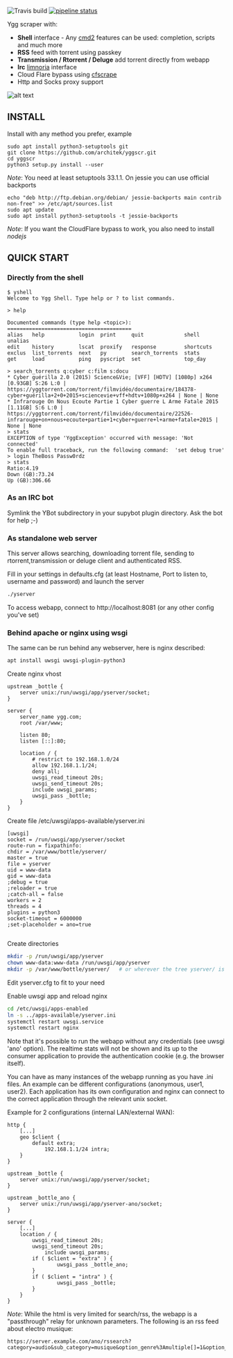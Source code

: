 ![Travis build](https://travis-ci.org/architek/yggscr.svg?branch=master "Travis")
[![pipeline status](https://framagit.org/torrent/yggscr/badges/master/pipeline.svg)](https://framagit.org/torrent/yggscr/commits/master)

Ygg scraper with:
* **Shell** interface - Any [cmd2](https://github.com/python-cmd2/cmd2 "Python cmd2") features can be used: completion, scripts and much more
* **RSS** feed with torrent using passkey
* **Transmission / Rtorrent / Deluge** add torrent directly from webapp
* **Irc** [limnoria](https://github.com/ProgVal/Limnoria "Limnoria") interface
* Cloud Flare bypass using [cfscrape](https://github.com/Anorov/cloudflare-scrape "cfscrape")
* Http and Socks proxy support

![alt text](https://user-images.githubusercontent.com/490053/43690510-8dc22da8-990b-11e8-902a-ba135ed9e449.png "YggScraper")

## INSTALL

Install with any method you prefer, example

```
sudo apt install python3-setuptools git
git clone https://github.com/architek/yggscr.git
cd yggscr
python3 setup.py install --user
```

_Note_: You need at least setuptools 33.1.1. On jessie you can use official backports

```
echo "deb http://ftp.debian.org/debian/ jessie-backports main contrib non-free" >> /etc/apt/sources.list
sudo apt update
sudo apt install python3-setuptools -t jessie-backports
```

_Note_: If you want the CloudFlare bypass to work, you also need to install *nodejs*


## QUICK START

### Directly from the shell

```
$ yshell
Welcome to Ygg Shell. Type help or ? to list commands.

> help

Documented commands (type help <topic>):
========================================
alias   help           login  print     quit             shell      unalias
edit    history        lscat  proxify   response         shortcuts
exclus  list_torrents  next   py        search_torrents  stats    
get     load           ping   pyscript  set              top_day  

> search_torrents q:cyber c:film s:docu
* Cyber guérilla 2.0 (2015) Science&Vie; [VFF] [HDTV] [1080p] x264  [0.93GB] S:26 L:0 | https://yggtorrent.com/torrent/filmvidéo/documentaire/184378-cyber+guérilla+2+0+2015+sciencevie+vff+hdtv+1080p+x264 | None | None
* Infrarouge On Nous Ecoute Partie 1 Cyber guerre L Arme Fatale 2015  [1.11GB] S:6 L:0 | https://yggtorrent.com/torrent/filmvidéo/documentaire/22526-infrarouge+on+nous+ecoute+partie+1+cyber+guerre+l+arme+fatale+2015 | None | None
> stats
EXCEPTION of type 'YggException' occurred with message: 'Not connected'
To enable full traceback, run the following command:  'set debug true'
> login TheBoss Passw0rdz
> stats
Ratio:4.19
Down (GB):73.24
Up (GB):306.66
```

### As an IRC bot

Symlink the YBot subdirectory in your supybot plugin directory.
Ask the bot for help ;-)

### As standalone web server
This server allows searching, downloading torrent file, sending to rtorrent,transmission or deluge client and authenticated RSS.

Fill in your settings in defaults.cfg (at least Hostname, Port to listen to, username and password) and launch the server

```bash
./yserver

```

To access webapp, connect to http://localhost:8081 (or any other config you've set)

### Behind apache or nginx using wsgi
The same can be run behind any webserver, here is nginx described:

```bash
apt install uwsgi uwsgi-plugin-python3
```

Create nginx vhost
```
upstream _bottle {
    server unix:/run/uwsgi/app/yserver/socket;
}

server {
    server_name ygg.com;
    root /var/www;

    listen 80;
    listen [::]:80;
    
    location / {
        # restrict to 192.168.1.0/24
        allow 192.168.1.1/24;
        deny all;
        uwsgi_read_timeout 20s;
        uwsgi_send_timeout 20s;
        include uwsgi_params;
        uwsgi_pass _bottle;
    }
}
```
Create file /etc/uwsgi/apps-available/yserver.ini

```
[uwsgi]
socket = /run/uwsgi/app/yserver/socket
route-run = fixpathinfo:
chdir = /var/www/bottle/yserver/
master = true
file = yserver
uid = www-data
gid = www-data
;debug = true
;reloader = true
;catch-all = false
workers = 2
threads = 4
plugins = python3
socket-timeout = 6000000
;set-placeholder = ano=true


```

Create directories

```bash
mkdir -p /run/uwsgi/app/yserver
chown www-data:www-data /run/uwsgi/app/yserver
mkdir -p /var/www/bottle/yserver/   # or wherever the tree yserver/ is 
```

Edit yserver.cfg to fit to your need

Enable uwsgi app and reload nginx

```bash
cd /etc/uwsgi/apps-enabled
ln -s ../apps-available/yserver.ini
systemctl restart uwsgi.service
systemctl restart nginx
```
Note that it's possible to run the webapp without any credentials (see uwsgi 'ano' option). The realtime stats will not be shown and its up to the consumer application to provide the authentication cookie (e.g. the browser itself).

You can have as many instances of the webapp running as you have .ini files. An example can be different configurations (anonymous, user1, user2). Each application has its own configuration and nginx can connect to the correct application through the relevant unix socket.

Example for 2 configurations (internal LAN/external WAN):
```
http {
    [...]
	geo $client { 
		default extra;
    		192.168.1.1/24 intra;
  	}
}

upstream _bottle {
    server unix:/run/uwsgi/app/yserver/socket;
}

upstream _bottle_ano {
    server unix:/run/uwsgi/app/yserver-ano/socket;
}

server {
    [...]
	location / {
		uwsgi_read_timeout 20s;
		uwsgi_send_timeout 20s;
        	include uwsgi_params;
		if ( $client = "extra" ) {
        		uwsgi_pass _bottle_ano;
		}
		if ( $client = "intra" ) {
        		uwsgi_pass _bottle;
		}
	}
}
```

_Note_: While the html is very limited for search/rss, the webapp is a "passthrough" relay for unknown parameters. The following is an rss feed about electro musique:

```
https://server.example.com/ano/rssearch?category=audio&sub_category=musique&option_genre%3Amultiple[]=1&option_genre%3Amultiple[]=15&option_genre%3Amultiple[]=33&option_genre%3Amultiple[]=34&option_genre%3Amultiple[]=35&option_genre%3Amultiple[]=119&option_genre%3Amultiple[]=124
```
